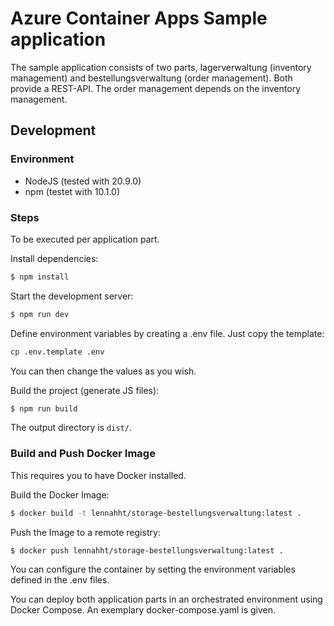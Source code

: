 # Azure Container Apps Sample application
The sample application consists of two parts,
lagerverwaltung (inventory management) and bestellungsverwaltung (order management).
Both provide a REST-API.
The order management depends on the inventory management.

## Development
### Environment
* NodeJS (tested with 20.9.0)
* npm (testet with 10.1.0)

### Steps
To be executed per application part.

Install dependencies:
```bash
$ npm install
```

Start the development server:
```bash
$ npm run dev
```

Define environment variables by creating a .env file. Just copy the template:
```bash
cp .env.template .env
```
You can then change the values as you wish.

Build the project (generate JS files):
```bash
$ npm run build
```
The output directory is `dist/`.

### Build and Push Docker Image
This requires you to have Docker installed.

Build the Docker Image:
```bash
$ docker build -t lennahht/storage-bestellungsverwaltung:latest .
```

Push the Image to a remote registry:
```bash
$ docker push lennahht/storage-bestellungsverwaltung:latest .
```

You can configure the container by setting the environment variables
defined in the .env files.

You can deploy both application parts in an orchestrated environment using Docker Compose.
An exemplary docker-compose.yaml is given.